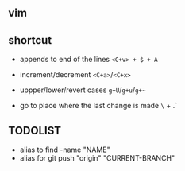 vim
-----

## shortcut

* appends to end of the lines
    `<C+v> + $ + A`
* increment/decrement
    `<C+a>`/`<C+x>`
* uppper/lower/revert cases
    `g+U`/`g+u`/`g+~`

*  go to place where the last change is made
    `\` + .`

## TODOLIST

* alias to find -name "NAME"
* alias for git push "origin" "CURRENT-BRANCH"
